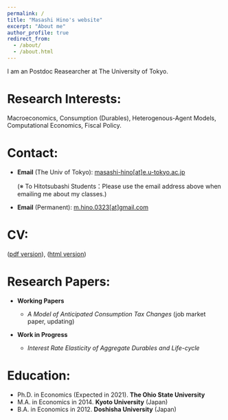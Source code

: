 ```yaml
---
permalink: /
title: "Masashi Hino's website"
excerpt: "About me"
author_profile: true
redirect_from: 
  - /about/
  - /about.html
---
```


I am an Postdoc Reasearcher at The University of Tokyo. 

Research Interests:
======
Macroeconomics, Consumption (Durables), Heterogenous-Agent Models, Computational Economics, Fiscal Policy.

Contact:
======
* **Email** (The Univ of Tokyo): [masashi-hino[at]e.u-tokyo.ac.jp](mailto:masashi-hino@e.u-tokyo.ac.jp)

  (※ To Hitotsubashi Students：Please use the email address above when emailing me about my classes.)

* **Email** (Permanent): [m.hino.0323[at]gmail.com](mailto:m.hino.0323@gmail.com)


CV:
======
([pdf version](/files/Hino_CV.pdf)), ([html version](https://masashihino.github.io/cv/))

Research Papers:
======
* **Working Papers**

  * *A Model of Anticipated Consumption Tax Changes* (job market paper, updating)
  
  
* **Work in Progress**
  * *Interest Rate Elasticity of Aggregate Durables and Life-cycle*

Education:
=====
* Ph.D. in Economics (Expected in 2021). **The Ohio State University**
* M.A. in Economics in 2014. **Kyoto University** (Japan)
* B.A. in Economics in 2012. **Doshisha University** (Japan)

